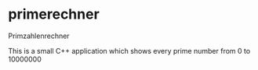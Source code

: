 # primerechner
Primzahlenrechner

This is a small C++ application which shows every prime number from 0 to 10000000
